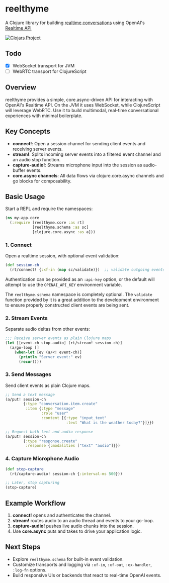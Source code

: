 # reelthyme

A Clojure library for building [realtime conversations](https://platform.openai.com/docs/guides/realtime-conversations) using
OpenAI's [Realtime API](https://platform.openai.com/docs/guides/realtime)

[![Clojars Project](https://img.shields.io/clojars/v/com.github.brianium/reelthyme.svg)](https://clojars.org/com.github.brianium/reelthyme)

## Todo

- [x] WebSocket transport for JVM
- [ ] WebRTC transport for ClojureScript

## Overview

reelthyme provides a simple, core.async-driven API for interacting with OpenAI's Realtime API. On the JVM it uses WebSocket, while ClojureScript will leverage WebRTC. Use it to build multimodal, real-time conversational experiences with minimal boilerplate.

## Key Concepts

- **connect!**: Open a session channel for sending client events and receiving server events.  
- **stream!**: Splits incoming server events into a filtered event channel and an audio stop function.  
- **capture-audio!**: Streams microphone input into the session as audio-buffer events.  
- **core.async channels**: All data flows via clojure.core.async channels and go blocks for composability.

## Basic Usage

Start a REPL and require the namespaces:

```clojure
(ns my-app.core
  (:require [reelthyme.core :as rt]
            [reelthyme.schema :as sc]
            [clojure.core.async :as a]))
```

### 1. Connect

Open a realtime session, with optional event validation:

```clojure
(def session-ch
  (rt/connect! {:xf-in (map sc/validate)})  ;; validate outgoing events
```

Authentication can be provided as an `:api-key` option, or the default will attempt to use
the `OPENAI_API_KEY` environment variable.

The `reelthyme.schema` namespace is completely optional. The `validate` function provided by it is a great
addition to the development environment to ensure properly constructed client events are being sent.

### 2. Stream Events

Separate audio deltas from other events:

```clojure
;;; Receive server events as plain Clojure maps
(let [[event-ch stop-audio] (rt/stream! session-ch)]
  (a/go-loop []
    (when-let [ev (a/<! event-ch)]
      (println "Server event:" ev)
      (recur))))
```

### 3. Send Messages

Send client events as plain Clojure maps. 

```clojure
;; Send a text message
(a/put! session-ch
        {:type "conversation.item.create"
         :item {:type "message"
                :role "user"
                :content [{:type "input_text"
                           :text "What is the weather today?"}]}})

;; Request both text and audio response
(a/put! session-ch
        {:type "response.create"
         :response {:modalities ["text" "audio"]}})
```

### 4. Capture Microphone Audio

```clojure
(def stop-capture
  (rt/capture-audio! session-ch {:interval-ms 500}))

;; Later, stop capturing
(stop-capture)
```
## Example Workflow

1. **connect!** opens and authenticates the channel.  
2. **stream!** routes audio to an audio thread and events to your go-loop.  
3. **capture-audio!** pushes live audio chunks into the session.  
4. Use **core.async** puts and takes to drive your application logic.  

## Next Steps

- Explore `reelthyme.schema` for built-in event validation.  
- Customize transports and logging via `:xf-in`, `:xf-out`, `:ex-handler`, `:log-fn` options.  
- Build responsive UIs or backends that react to real-time OpenAI events.  

